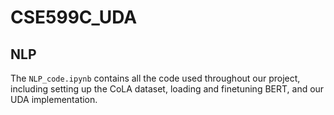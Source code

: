 # CSE599C_UDA

## NLP

The `NLP_code.ipynb` contains all the code used throughout our project, including setting up the CoLA dataset, loading and finetuning BERT, and our UDA implementation.
